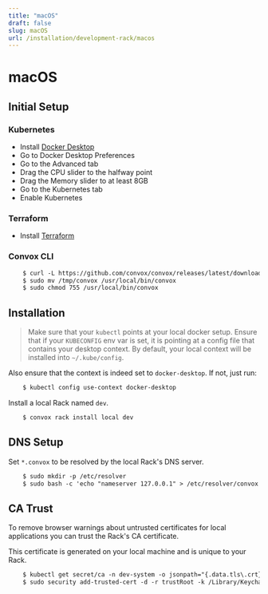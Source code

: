 ```yaml
---
title: "macOS"
draft: false
slug: macOS
url: /installation/development-rack/macos
---
```

# macOS

## Initial Setup

### Kubernetes

- Install [Docker Desktop](https://www.docker.com/products/docker-desktop)
- Go to Docker Desktop Preferences
- Go to the Advanced tab
- Drag the CPU slider to the halfway point
- Drag the Memory slider to at least 8GB
- Go to the Kubernetes tab
- Enable Kubernetes

### Terraform

- Install [Terraform](https://learn.hashicorp.com/terraform/getting-started/install.html)

### Convox CLI
```html
    $ curl -L https://github.com/convox/convox/releases/latest/download/convox-macos -o /tmp/convox
    $ sudo mv /tmp/convox /usr/local/bin/convox
    $ sudo chmod 755 /usr/local/bin/convox
```
## Installation

> Make sure that your `kubectl` points at your local docker setup.  Ensure that if your `KUBECONFIG` env var is set, it is pointing at a config file that contains your desktop context.  By default, your local context will be installed into `~/.kube/config`.

Also ensure that the context is indeed set to `docker-desktop`. If not, just run:
```html
    $ kubectl config use-context docker-desktop
```
Install a local Rack named `dev`.
```html
    $ convox rack install local dev
```
## DNS Setup

Set `*.convox` to be resolved by the local Rack's DNS server.
```html
    $ sudo mkdir -p /etc/resolver
    $ sudo bash -c 'echo "nameserver 127.0.0.1" > /etc/resolver/convox'
```
## CA Trust

To remove browser warnings about untrusted certificates for local applications
you can trust the Rack's CA certificate.

This certificate is generated on your local machine and is unique to your Rack.
```html
    $ kubectl get secret/ca -n dev-system -o jsonpath="{.data.tls\.crt}" | base64 --decode > /tmp/ca
    $ sudo security add-trusted-cert -d -r trustRoot -k /Library/Keychains/System.keychain /tmp/ca
```